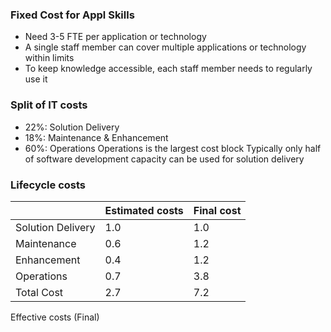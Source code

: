 ### Fixed Cost for Appl Skills
- Need 3-5 FTE per application or technology 
- A single staff member can cover multiple applications or technology within limits
- To keep knowledge accessible, each staff member needs to regularly use it
### Split of IT costs
- $22\%$: Solution Delivery
- $18\%$: Maintenance & Enhancement
- $60\%$: Operations
Operations is the largest cost block 
Typically only half of software development capacity can be used for solution delivery

### Lifecycle costs
|                   | Estimated costs | Final cost |
| ----------------- | --------------- | ---------- |
| Solution Delivery | 1.0             | 1.0        |
| Maintenance       | 0.6             | 1.2        |
| Enhancement       | 0.4             | 1.2        |
| Operations        | 0.7             | 3.8        |
| Total Cost        | 2.7             | 7.2        |
Effective costs (Final) 